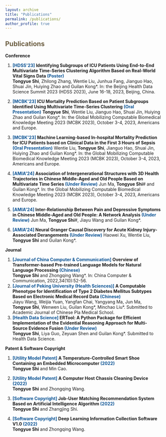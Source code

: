 ```yaml
---
layout: archive
title: "Publications"
permalink: /publications/
author_profile: true
---
```


<span style="color:#6b5d40">Publications</span>
--------
**Conference**

1. **<span style="color:#0b5394">[HDSS'23]</span> Identifying Subgroups of ICU Patients Using End-to-End Multivariate Time-Series Clustering Algorithm Based on Real-World Vital Signs Data <span style="color:#0b5394">(Poster)</span>**   
    **Tongyue Shi**, Zhilong Zhang, Wentie Liu, Junhua Fang, Jianguo Hao, Shuai Jin, Huiying Zhao and Guilan Kong\*.
    In: the Beijing Health Data Science Summit 2023 (HDSS 2023),  June 16-18, 2023, Beijing, China.

2. **<span style="color:#0b5394">[MCBK'23]</span> ICU Mortality Prediction Based on Patient Subgroups Identified Using Multivariate Time-Series Clustering <span style="color:#0b5394">(Oral Presentation)</span>**
    **Tongyue Shi**, Wentie Liu, Jianguo Hao, Shuai Jin, Huiying Zhao and Guilan Kong\*.
    In: the Global Mobilizing Computable Biomedical Knowledge Meeting 2023 (MCBK 2023),  October 3-4, 2023, Americans and Europe.

3. **<span style="color:#0b5394">[MCBK'23]</span> Machine Learning-based In-hospital Mortality Prediction for ICU Patients based on Clinical Data in the First 3 Hours of Sepsis <span style="color:#0b5394">(Oral Presentation)</span>**
    Wentie Liu, **Tongyue Shi**, Jianguo Hao, Shuai Jin, Huiying Zhao and Guilan Kong\*.
    In: the Global Mobilizing Computable Biomedical Knowledge Meeting 2023 (MCBK 2023),  October 3-4, 2023, Americans and Europe.

4. **<span style="color:#0b5394">[AMIA'24]</span> Association of Intergenerational Structures with 3D Health Trajectories in Chinese Middle-Aged and Old People Based on Multivariate Time Series <span style="color:#0b5394">(Under Review)</span>**
    Jun Ma, **Tongyue Shi**\# and Guilan Kong\*.
    In: the Global Mobilizing Computable Biomedical Knowledge Meeting 2023 (MCBK 2023),  October 3-4, 2023, Americans and Europe.

5. **<span style="color:#0b5394">[AMIA'24]</span> Inter-Relationship Between Pain and Depressive Symptoms in Chinese Middle-Aged and Old People: A Network Analysis <span style="color:#0b5394">(Under Review)</span>**
    Jun Ma, **Tongyue Shi**\#, Jiayu Wang and Guilan Kong\*.

6. **<span style="color:#0b5394">[AMIA'24]</span> Neural Granger Causal Discovery for Acute Kidney Injury-Associated Derangements <span style="color:#0b5394">(Under Review)</span>**
    Haowei Xu, Wentie Liu, **Tongyue Shi** and Guilan Kong\*.


**Journal**
1. **<span style="color:#0b5394">[Journal of China Computer & Communication]</span> Overview of Transformer-based Pre-trained Language Models for Natural Language Processing <span style="color:#0b5394">(Chinese)</span>**   
    **Tongyue Shi** and Zhongqing Wang\*.
    In: China Computer & Communication, 2022,34(10):52-56.
2. **<span style="color:#0b5394">[Journal of Peking University (Health Sciences)]</span> A Computable Phenotype for Identification of Type 2 Diabetes Mellitus Subtypes Based on Electronic Medical Record Data <span style="color:#0b5394">(Chinese)</span>**   
    Jiayu Wang, Weijia Yuan, Yangfan Chai, Yangyang Ma, Jun Ma, **Tongyue Shi**, Wenwen Liu, Guilan Kong\*, Minchao Liu\*.
    Submitted to Academic Journal of Chinese Pla Medical School.
3. **<span style="color:#0b5394">[Health Data Science]</span> ERTool: A Python Package for Efficient Implementation of the Evidential Reasoning Approach for Multi-Source Evidence Fusion <span style="color:#0b5394">(Under Review)</span>**   
    **Tongyue Shi**, Liya Guo, Zeyuan Shen and Guilan Kong\*.
    Submitted to Health Data Science.


   
**Patent & Software Copyright**
1. **<span style="color:#0b5394">[Utility Model Patent]</span> A Temperature-Controlled Smart Shoe Containing an Embedded Microcomputer <span style="color:#0b5394">(2022)</span>**   
    **Tongyue Shi** and Min Cao.

2. **<span style="color:#0b5394">[Utility Model Patent]</span> A Computer Host Chassis Cleaning Device <span style="color:#0b5394">(2022)</span>**   
    **Tongyue Shi** and Zhongqing Wang.

3. **<span style="color:#0b5394">[Software Copyright]</span> Job-User Matching Recommendation System Based on Artificial Intelligence Algorithm <span style="color:#0b5394">(2022)</span>**   
    **Tongyue Shi** and Zhangjing Shi.

4. **<span style="color:#0b5394">[Software Copyright]</span> Deep Learning Information Collection Software V1.0 <span style="color:#0b5394">(2022)</span>**   
    **Tongyue Shi** and Zhongqing Wang.







<!-- {% if author.googlescholar %}
  You can also find my articles on <u><a href="{{author.googlescholar}}">my Google Scholar profile</a>.</u>
{% endif %}

{% include base_path %}

{% for post in site.publications reversed %}
  {% include archive-single.html %}
{% endfor %} -->
